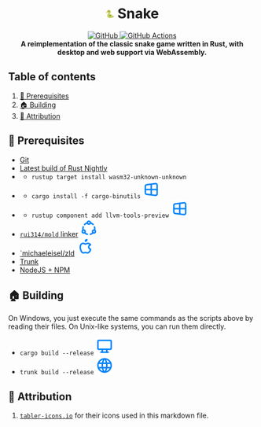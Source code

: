 <div align="center">
    <h1>
        <img src="./static/icon.png" width="18" height="18" alt="" />
        Snake
    </h1>
    <a href="https://git.exst.fun/snake">
        <img src="https://img.shields.io/github/stars/eexsty/snake?colorA=1e1e28&colorB=1187c9&style=for-the-badge&logo=github" alt="GitHub" />
    </a>
    <a href="https://git.exst.fun/snake/actions/workflows/rust.yml">
        <img src="https://img.shields.io/github/workflow/status/eexsty/snake/Rust%20CI%20with%20Cargo?colorA=1e1e28&colorB=1187c9&label=Rust&style=for-the-badge&logo=rust" alt="GitHub Actions" />
    </a>
    <br/>
    <strong>A reimplementation of the classic snake game written in Rust, with desktop and web support via WebAssembly.</strong>
</div>


## Table of contents

1. [🚴 Prerequisites](#-prerequisites)
2. [🏠 Building](#-building)
3. [🔗 Attribution](#-attribution)


## 🚴 Prerequisites

* [Git][git]
* [Latest build of Rust Nightly][rustup]
* * `rustup target install wasm32-unknown-unknown`
* * `cargo install -f cargo-binutils` ![](./readme/windows-blue.svg)
* * `rustup component add llvm-tools-preview` ![](./readme/windows-blue.svg)
* [`rui314/mold` linker][mold] ![](./readme/ubuntu-blue.svg)
* [`michaeleisel/zld][zld] ![](./readme/apple-blue.svg)
* [Trunk][trunk]
* [NodeJS + NPM][nodejs]


## 🏠 Building

On Windows, you just execute the same commands as the scripts above by reading their files. On Unix-like systems, you can run them
directly.

* `cargo build --release` ![](./readme/desktop-blue.svg)
* `trunk build --release` ![](./readme/web-blue.svg)


## 🔗 Attribution

1. [`tabler-icons.io`](https://tabler-icons.io) for their icons used in this markdown file.


[git]: https://git-scm.com/
[rustup]: https://rustup.rs
[trunk]: https://trunkrs.com
[nodejs]: https://nodejs.org/en/
[mold]: https://github.com/rui314/mold
[zld]: https://github.com/michaeleisel/zld